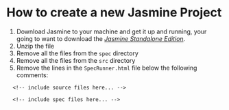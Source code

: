 # How to create a new Jasmine Project

1. Download Jasmine to your machine and get it up and running, your going to want to download the [*Jasmine Standalone Edition*](https://github.com/jasmine/jasmine/releases/download/v3.1.0/jasmine-standalone-3.1.0.zip).
2. Unzip the file
3. Remove all the files from the `spec` directory
4. Remove all the files from the `src` directory
5. Remove the lines in the `SpecRunner.html` file below the following comments:
```
  <!-- include source files here... -->

  <!-- include spec files here... -->  
```
